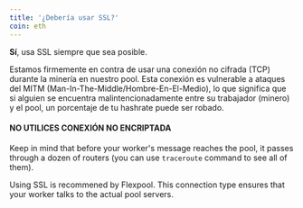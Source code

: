 ```yaml
---
title: '¿Debería usar SSL?'
coin: eth
---
```


**Sí**, usa SSL siempre que sea posible.

Estamos firmemente en contra de usar una conexión no cifrada (TCP) durante la minería en nuestro pool. Esta conexión es vulnerable a ataques del MITM (Man-In-The-Middle/Hombre-En-El-Medio), lo que significa que si alguien se encuentra malintencionadamente entre su trabajador (minero) y el pool, un porcentaje de tu hashrate puede ser robado.

#### NO UTILICES CONEXIÓN NO ENCRIPTADA

Keep in mind that before your worker's message reaches the pool, it passes through a dozen of routers (you can use `traceroute` command to see all of them).

Using SSL is recommened by Flexpool. This connection type ensures that your worker talks to the actual pool servers.
